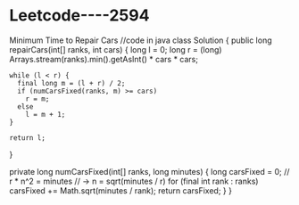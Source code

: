 # Leetcode----2594
Minimum Time to Repair Cars 
//code in java
class Solution {
  public long repairCars(int[] ranks, int cars) {
    long l = 0;
    long r = (long) Arrays.stream(ranks).min().getAsInt() * cars * cars;

    while (l < r) {
      final long m = (l + r) / 2;
      if (numCarsFixed(ranks, m) >= cars)
        r = m;
      else
        l = m + 1;
    }

    return l;
  }

  private long numCarsFixed(int[] ranks, long minutes) {
    long carsFixed = 0;
    //    r * n^2 = minutes
    // -> n = sqrt(minutes / r)
    for (final int rank : ranks)
      carsFixed += Math.sqrt(minutes / rank);
    return carsFixed;
  }
}
